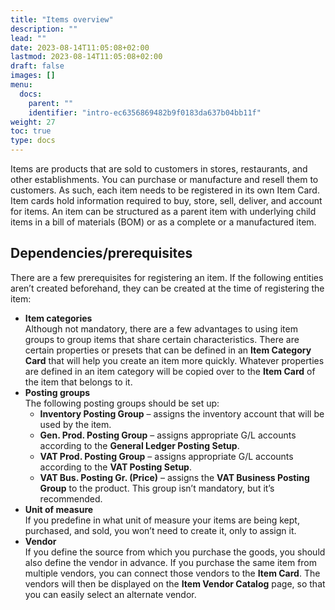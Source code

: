 ```yaml
---
title: "Items overview"
description: ""
lead: ""
date: 2023-08-14T11:05:08+02:00
lastmod: 2023-08-14T11:05:08+02:00
draft: false
images: []
menu:
  docs:
    parent: ""
    identifier: "intro-ec6356869482b9f0183da637b04bb11f"
weight: 27
toc: true
type: docs
---
```


Items are products that are sold to customers in stores, restaurants, and other establishments. You can purchase or manufacture and resell them to customers. As such, each item needs to be registered in its own Item Card. Item cards hold information required to buy, store, sell, deliver, and account for items. An item can be structured as a parent item with underlying child items in a bill of materials (BOM) or as a complete or a manufactured item. 

## Dependencies/prerequisites

There are a few prerequisites for registering an item. If the following entities aren’t created beforehand, they can be created at the time of registering the item: 

- **Item categories**     
  Although not mandatory, there are a few advantages to using item groups to group items that share certain characteristics. There are certain properties or presets that can be defined in an **Item Category Card** that will help you create an item more quickly. Whatever properties are defined in an item category will be copied over to the **Item Card** of the item that belongs to it. 
- **Posting groups**    
  The following posting groups should be set up: 
    - **Inventory Posting Group** – assigns the inventory account that will be used by the item. 
    - **Gen. Prod. Posting Group** – assigns appropriate G/L accounts according to the **General Ledger Posting Setup**. 
    - **VAT Prod. Posting Group** – assigns appropriate G/L accounts according to the **VAT Posting Setup**. 
    - **VAT Bus. Posting Gr. (Price)** – assigns the **VAT Business Posting Group** to the product. This group isn’t mandatory, but it’s recommended. 
- **Unit of measure**      
  If you predefine in what unit of measure your items are being kept, purchased, and sold, you won’t need to create it, only to assign it.
- **Vendor**      
  If you define the source from which you purchase the goods, you should also define the vendor in advance. If you purchase the same item from multiple vendors, you can connect those vendors to the **Item Card**. The vendors will then be displayed on the **Item Vendor Catalog** page, so that you can easily select an alternate vendor. 
